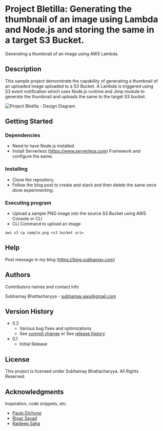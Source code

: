 # Project Bletilla: Generating the thumbnail of an image using Lambda and Node.js and storing the same in a target S3 Bucket.


Generating a thumbnail of an image using AWS Lambda.

## Description

This sample project demonstrate the capability of generating a thumbnail of an uploaded image uploaded to a S3 Bucket. A Lambda is triggered using S3 event notification which uses Node.js runtime and Jimp module to generate the thumbnail and uploads the same to the target S3 bucket.

![Project Bletilla - Design Diagram](https://blog.subhamay.com/wp-content/uploads/2023/01/42_Bletilla_1_1_Architecture_Diagram.png)

## Getting Started

### Dependencies

* Need to have Node.js installed.
* Install Serverless (https://www.serverless.com) Framework and configure the eame.

### Installing

* Clone the repository.
* Follow the blog post to create and stack and then delete the same once done experimenting.

### Executing program

* Upload a sample PNG image into the source S3 Bucket using AWS Console or CLI
* CLI Command to upload an image
```
aws s3 cp sample.png <s3 bucket uri>
```

## Help

Post message in my blog (https://blog.subhamay.com)


## Authors

Contributors names and contact info

Subhamay Bhattacharyya  - [subhamay.aws@gmail.com](https://blog.subhamay.com)

## Version History

* 0.2
    * Various bug fixes and optimizations
    * See [commit change]() or See [release history]()
* 0.1
    * Initial Release

## License

This project is licensed under Subhamay Bhattacharyya. All Rights Reserved.

## Acknowledgments

Inspiration, code snippets, etc.
* [Paulo Dichone ](https://www.linkedin.com/in/paulo-dichone/)
* [Riyaz Sayad](https://www.linkedin.com/in/riyazsayyad/)
* [Rajdeep Saha](https://www.linkedin.com/in/rajdeep-sa-at-aws/)
